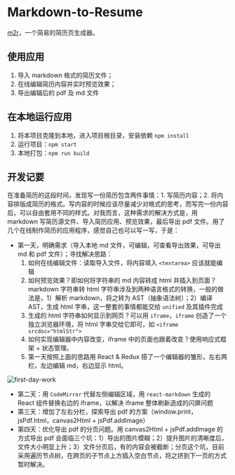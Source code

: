 # Markdown-to-Resume

[m2r](m2r.netlify.app)，一个简易的简历页生成器。

## 使用应用

1. 导入 markdown 格式的简历文件；
2. 在线编辑简历内容并实时预览效果；
3. 导出编辑后的 pdf 及 md 文件

## 在本地运行应用

1. 将本项目克隆到本地，进入项目根目录，安装依赖 `npm install`
2. 运行项目：`npm start`
3. 本地打包：`npm run build`

## 开发记要

在准备简历的这段时间，发现写一份简历包含两件事情：1. 写简历内容；2. 将内容排版成简历的格式。写内容的时候应该尽量减少对格式的思考，而写完一份内容后，可以自由套用不同的样式。对我而言，这种需求的解决方式是，用 markdown 写简历源文件、导入简历应用、预览效果，最后导出 pdf 文件。用了几个在线制作简历的应用程序，感觉自己也可以写一写，于是：
  - 第一天，明确需求（导入本地 md 文件，可编辑，可查看导出效果，可导出 md 和 pdf 文件）；寻找解决思路：
    1. 如何在线编辑文件：读取导入文件，将内容填入 `<textarea>` 应该就能编辑
    2. 如何预览效果？即如何将字符串的 md 内容转成 html 并插入到页面？markdown 字符串转 html 字符串涉及到两种语言格式的转换，一般的做法是，1）解析 markdown，将之转为 AST（抽象语法树）；2）编译 AST，生成 html 字串，这一整套的事情都能交给 `unified` 及其插件完成
    3. 生成的 html 字符串如何显示到网页？可以用 `iframe`，`iframe` 创造了一个独立浏览器环境，将 html 字串交给它即可，如 `<iframe srcdoc="htmlStr">`
    4. 如何实现编辑器中内容改变，iframe 中的页面也跟着改变？使用响应式框架 + 状态管理。
    5. 第一天按照上面的思路用 React & Redux 搭了一个编辑器的雏形，左右两栏，左边编辑 md，右边显示 html。

![first-day-work](https://user-images.githubusercontent.com/20923112/222759116-b3f1bc9c-7535-40c4-b042-f9ceef74e852.gif)
  
  - 第二天：用 `CodeMirror` 代替左侧编辑区域，用 `react-markdown` 生成的 React 组件替换右边的 iframe，以解决 iframe 整体刷新造成的闪屏问题
  - 第三天：增加了左右分栏，探索导出 pdf 的方案（window.print，jsPdf.html，canvas2Html + jsPdf.addImage）
  - 第四天：优化导出 pdf 的分页问题。用 canvas2Html + jsPdf.addImage 的方式导出 pdf 会面临三个坑：1）导出的图片模糊；2）提升图片的清晰度后，文件大小明显上升；3）文件分页后，有的内容会被截断；分页这个坑，目前采用遍历节点树，在跨页的子节点上方插入空白节点，将之挤到下一页的方式暂时解决。
    